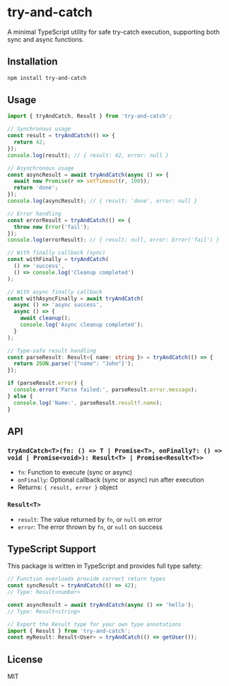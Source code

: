 # try-and-catch

A minimal TypeScript utility for safe try-catch execution, supporting both sync and async functions.

## Installation

```bash
npm install try-and-catch
```

## Usage

```typescript
import { tryAndCatch, Result } from 'try-and-catch';

// Synchronous usage
const result = tryAndCatch(() => {
  return 42;
});
console.log(result); // { result: 42, error: null }

// Asynchronous usage
const asyncResult = await tryAndCatch(async () => {
  await new Promise(r => setTimeout(r, 100));
  return 'done';
});
console.log(asyncResult); // { result: 'done', error: null }

// Error handling
const errorResult = tryAndCatch(() => {
  throw new Error('fail');
});
console.log(errorResult); // { result: null, error: Error('fail') }

// With finally callback (sync)
const withFinally = tryAndCatch(
  () => 'success',
  () => console.log('Cleanup completed')
);

// With async finally callback
const withAsyncFinally = await tryAndCatch(
  async () => 'async success',
  async () => {
    await cleanup();
    console.log('Async cleanup completed');
  }
);

// Type-safe result handling
const parseResult: Result<{ name: string }> = tryAndCatch(() => {
  return JSON.parse('{"name": "John"}');
});

if (parseResult.error) {
  console.error('Parse failed:', parseResult.error.message);
} else {
  console.log('Name:', parseResult.result?.name);
}
```

## API

### `tryAndCatch<T>(fn: () => T | Promise<T>, onFinally?: () => void | Promise<void>): Result<T> | Promise<Result<T>>`

- `fn`: Function to execute (sync or async)
- `onFinally`: Optional callback (sync or async) run after execution
- Returns: `{ result, error }` object

### `Result<T>`
- `result`: The value returned by `fn`, or `null` on error
- `error`: The error thrown by `fn`, or `null` on success

## TypeScript Support

This package is written in TypeScript and provides full type safety:

```typescript
// Function overloads provide correct return types
const syncResult = tryAndCatch(() => 42);
// Type: Result<number>

const asyncResult = await tryAndCatch(async () => 'hello');
// Type: Result<string>

// Export the Result type for your own type annotations
import { Result } from 'try-and-catch';
const myResult: Result<User> = tryAndCatch(() => getUser());
```

## License
MIT

